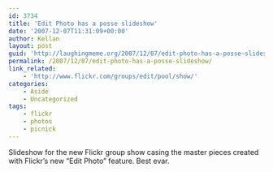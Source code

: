 ```yaml
---
id: 3734
title: 'Edit Photo has a posse slideshow'
date: '2007-12-07T11:31:09+00:00'
author: Kellan
layout: post
guid: 'http://laughingmeme.org/2007/12/07/edit-photo-has-a-posse-slideshow/'
permalink: /2007/12/07/edit-photo-has-a-posse-slideshow/
link_related:
    - 'http://www.flickr.com/groups/edit/pool/show/'
categories:
    - Aside
    - Uncategorized
tags:
    - flickr
    - photos
    - picnick
---
```


Slideshow for the new Flickr group show casing the master pieces created with Flickr’s new “Edit Photo” feature. Best evar.